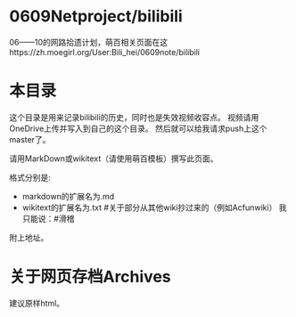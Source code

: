 # 0609Netproject/bilibili
06——10的网路拾遗计划，萌百相关页面在这https://zh.moegirl.org/User:Bili_hei/0609note/bilibili
# 本目录
这个目录是用来记录bilibili的历史，同时也是失效视频收容点。
视频请用OneDrive上传并写入到自己的这个目录。
然后就可以给我请求push上这个master了。

请用MarkDown或wikitext（请使用萌百模板）撰写此页面。

格式分别是:


- markdown的扩展名为.md
- wikitext的扩展名为.txt
#关于部分从其他wiki抄过来的（例如Acfunwiki）
我只能说：#滑稽

附上地址。
# 关于网页存档Archives
建议原样html。
